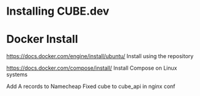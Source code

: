 # Installing CUBE.dev

# Docker Install

https://docs.docker.com/engine/install/ubuntu/
Install using the repository

https://docs.docker.com/compose/install/
Install Compose on Linux systems

Add A records to Namecheap
Fixed cube to cube_api in nginx conf

